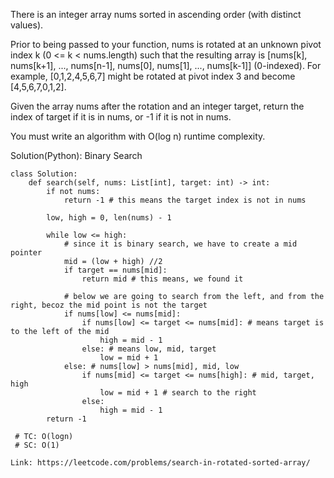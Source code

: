 There is an integer array nums sorted in ascending order (with distinct values).

Prior to being passed to your function, nums is rotated at an unknown pivot index k (0 <= k < nums.length) such that the resulting array is [nums[k], nums[k+1], ..., nums[n-1], nums[0], nums[1], ..., nums[k-1]] (0-indexed). For example, [0,1,2,4,5,6,7] might be rotated at pivot index 3 and become [4,5,6,7,0,1,2].

Given the array nums after the rotation and an integer target, return the index of target if it is in nums, or -1 if it is not in nums.

You must write an algorithm with O(log n) runtime complexity.

Solution(Python):
Binary Search
```
class Solution:
    def search(self, nums: List[int], target: int) -> int:
        if not nums:
            return -1 # this means the target index is not in nums
            
        low, high = 0, len(nums) - 1
        
        while low <= high:
            # since it is binary search, we have to create a mid pointer
            mid = (low + high) //2
            if target == nums[mid]:
                return mid # this means, we found it
                
            # below we are going to search from the left, and from the right, becoz the mid point is not the target
            if nums[low] <= nums[mid]: 
                if nums[low] <= target <= nums[mid]: # means target is to the left of the mid
                    high = mid - 1
                else: # means low, mid, target
                    low = mid + 1
            else: # nums[low] > nums[mid], mid, low
                if nums[mid] <= target <= nums[high]: # mid, target, high
                    low = mid + 1 # search to the right
                else:
                    high = mid - 1
        return -1
                    
 # TC: O(logn)
 # SC: O(1)
```
```
Link: https://leetcode.com/problems/search-in-rotated-sorted-array/
```
